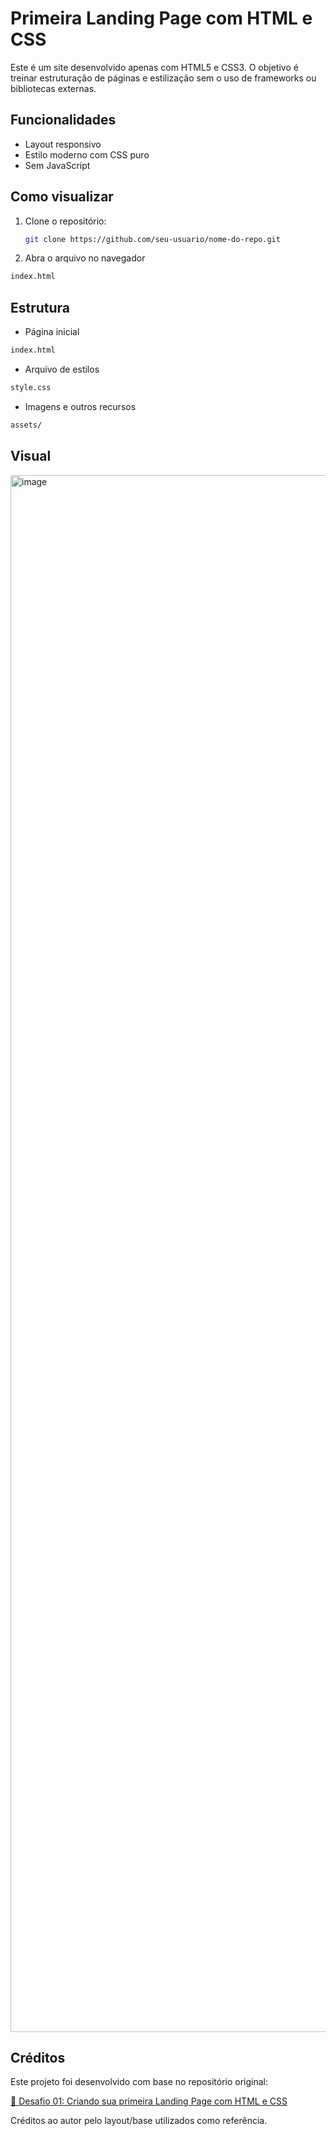 
# Primeira Landing Page com HTML e CSS

Este é um site desenvolvido apenas com HTML5 e CSS3. O objetivo é treinar estruturação de páginas e estilização sem o uso de frameworks ou bibliotecas externas.

## Funcionalidades

- Layout responsivo
- Estilo moderno com CSS puro
- Sem JavaScript

## Como visualizar

1. Clone o repositório:
   ```bash
   git clone https://github.com/seu-usuario/nome-do-repo.git
2. Abra o arquivo no navegador
```bash 
index.html
```
## Estrutura 
- Página inicial
```bash
index.html 
```
- Arquivo de estilos
```bash
style.css
```
- Imagens e outros recursos
```bash
assets/
```
## Visual 
<img width="1440" height="2491" alt="image" src="https://github.com/user-attachments/assets/72606c4d-97af-4aca-a78a-81c6ca0c0796" />



## Créditos

Este projeto foi desenvolvido com base no repositório original:

[🔗 Desafio 01: Criando sua primeira Landing Page com HTML e CSS](https://github.com/digitalinnovationone/trilha-css-desafio-01/tree/main)

Créditos ao autor pelo layout/base utilizados como referência.




